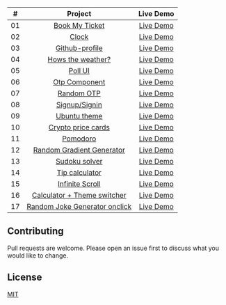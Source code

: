 |  #  |                                                   Project                                                   |                                         Live Demo                                         |
| :-: | :---------------------------------------------------------------------------------------------------------: | :---------------------------------------------------------------------------------------: |
| 01  |     [Book My Ticket](https://github.com/pavankalyan-codes/Vanilla-Js-Apps/tree/main/Book%20My%20Ticket)     |   [Live Demo](https://pavankalyan-codes.github.io/Vanilla-Js-Apps/Book%20My%20Ticket/)    |
| 02  |                [Clock](https://github.com/pavankalyan-codes/Vanilla-Js-Apps/tree/main/Clock)                |          [Live Demo](https://pavankalyan-codes.github.io/Vanilla-Js-Apps/Clock/)          |
| 03  |       [Github-profile](https://github.com/pavankalyan-codes/Vanilla-Js-Apps/tree/main/Github-profile)       |     [Live Demo](https://pavankalyan-codes.github.io/Vanilla-Js-Apps/Github-profile/)      |
| 04  |   [Hows the weather?](https://github.com/pavankalyan-codes/Vanilla-Js-Apps/tree/main/Hows%20weather%20in)   |   [Live Demo](https://pavankalyan-codes.github.io/Vanilla-Js-Apps/Hows%20weather%20in/)   |
| 05  |            [Poll UI](https://github.com/pavankalyan-codes/Vanilla-Js-Apps/tree/main/Live%20Poll)            |       [Live Demo](https://pavankalyan-codes.github.io/Vanilla-Js-Apps/Live%20Poll/)       |
| 06  |        [Otp Component](https://github.com/pavankalyan-codes/Vanilla-Js-Apps/tree/main/OtpComponent)         |      [Live Demo](https://pavankalyan-codes.github.io/Vanilla-Js-Apps/OtpComponent/)       |
| 07  |          [Random OTP](https://github.com/pavankalyan-codes/Vanilla-Js-Apps/tree/main/Random%20OTP)          |      [Live Demo](https://pavankalyan-codes.github.io/Vanilla-Js-Apps/Random%20OTP/)       |
| 08  |        [Signup/Signin](https://github.com/pavankalyan-codes/Vanilla-Js-Apps/tree/main/Signup-Signin)        |      [Live Demo](https://pavankalyan-codes.github.io/Vanilla-Js-Apps/Signup-Signin/)      |
| 09  |        [Ubuntu theme](https://github.com/pavankalyan-codes/Vanilla-Js-Apps/tree/main/Ubuntu%20Theme)        |     [Live Demo](https://pavankalyan-codes.github.io/Vanilla-Js-Apps/Ubuntu%20Theme/)      |
| 10  |  [Crypto price cards](https://github.com/pavankalyan-codes/Vanilla-Js-Apps/tree/main/crypto-price-watcher)  |  [Live Demo](https://pavankalyan-codes.github.io/Vanilla-Js-Apps/crypto-price-watcher/)   |
| 11  |             [Pomodoro](https://github.com/pavankalyan-codes/Vanilla-Js-Apps/tree/main/pomodoro)             |        [Live Demo](https://pavankalyan-codes.github.io/Vanilla-Js-Apps/pomodoro/)         |
| 12  | [Random Gradient Generator](https://github.com/pavankalyan-codes/Vanilla-Js-Apps/tree/main/random-gradient) |     [Live Demo](https://pavankalyan-codes.github.io/Vanilla-Js-Apps/random-gradient/)     |
| 13  |        [Sudoku solver](https://github.com/pavankalyan-codes/Vanilla-Js-Apps/tree/main/sudoku-solver)        |      [Live Demo](https://pavankalyan-codes.github.io/Vanilla-Js-Apps/sudoku-solver/)      |
| 14  |  [Tip calculator](https://github.com/pavankalyan-codes/Vanilla-Js-Apps/tree/main/tip-calculator-app-main)   | [Live Demo](https://pavankalyan-codes.github.io/Vanilla-Js-Apps/tip-calculator-app-main/) |
| 15  |  [Infinite Scroll](https://github.com/pavankalyan-codes/Vanilla-Js-Apps/tree/main/Infinite-scroll)   | [Live Demo](https://pavankalyan-codes.github.io/Vanilla-Js-Apps/Infinite-scroll/) |
| 16  |  [Calculator + Theme switcher](https://github.com/pavankalyan-codes/Vanilla-Js-Apps/tree/main/calculator-app-main)   | [Live Demo](https://pavankalyan-codes.github.io/Vanilla-Js-Apps/calculator-app-main/) |
| 17  |  [Random Joke Generator onclick](https://github.com/pavankalyan-codes/Vanilla-Js-Apps/tree/main/RandomJoke_OnClick)   | [Live Demo](https://pavankalyan-codes.github.io/Vanilla-Js-Apps/RandomJoke_OnClick/) |

## Contributing

Pull requests are welcome. Please open an issue first to discuss what you would like to change.

## License

[MIT](https://github.com/pavankalyan-codes/Vanilla-Js-Apps/blob/main/LICENSE)
